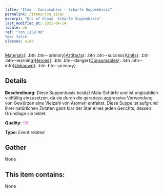 ```yaml
---
title: "Item - Consumables - Scharfe Suppenbasis"
permalink: /Items/con_1159/
excerpt: "Era of Chaos  Scharfe Suppenbasis"
last_modified_at: 2021-04-14
locale: de
ref: "con_1159.md"
toc: false
classes: wide
---
```

 [Materials](/de/Items/){: .btn .btn--primary}[Artifacts](/de/Items/Artifacts/){: .btn .btn--success}[Units](/de/Items/Units/){: .btn .btn--warning}[Heroes](/de/Items/Heroes/){: .btn .btn--danger}[Consumables](/de/Items/Consumables/){: .btn .btn--info}[Unknown](/de/Items/Unknown/){: .btn .btn--primary}

## Details
 **Beschreibung:** Diese Suppenbasis besitzt Mala-Schärfe und ist unglaublich vielfältig einzusetzen, da sie durch die geradezu aggressive Verwendung von Gewürzen eine Vielzahl von Aromen entfaltet. Diese Suppe ist aufgrund ihrer natürlichen Zutaten ganz klar der Star eines jeden Gerichts, dessen Grundlage sie bildet.

 **Quality:** <span style="color: #DA70D6">OK</span>

 **Type:** Event related

## Gather

  None

## This item contains:

  None

